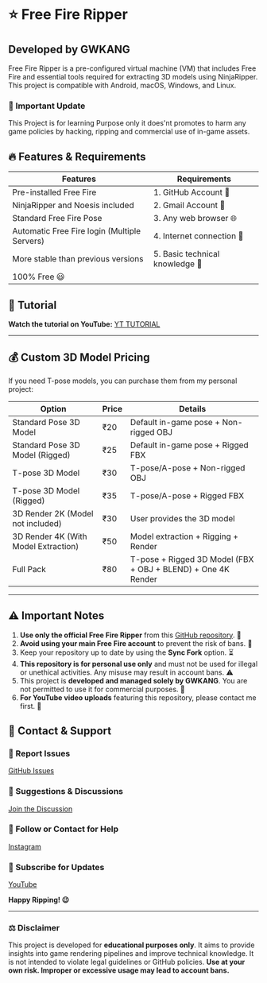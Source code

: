 # ⭐ Free Fire Ripper

## Developed by GWKANG

Free Fire Ripper is a pre-configured virtual machine (VM) that includes Free Fire and essential tools required for extracting 3D models using NinjaRipper. This project is compatible with Android, macOS, Windows, and Linux.

### 📢 Important Update
This Project is for learning Purpose only it does'nt promotes to harm any game policies by hacking, ripping and commercial use of in-game assets.

## 🔥 Features & Requirements

| **Features** | **Requirements** |
|-------------|----------------|
| Pre-installed Free Fire | 1. GitHub Account 🔑 |
| NinjaRipper and Noesis included | 2. Gmail Account 📧 |
| Standard Free Fire Pose | 3. Any web browser 🌐 |
| Automatic Free Fire login (Multiple Servers) | 4. Internet connection 🛜 |
| More stable than previous versions | 5. Basic technical knowledge 🧠 |
| 100% Free 😃 |  |

## 🎥 Tutorial
**Watch the tutorial on YouTube:** [YT TUTORIAL](https://www.youtube.com/watch?v=FlCx9gY3lWg)

---

## 💰 Custom 3D Model Pricing
If you need T-pose models, you can purchase them from my personal project:

| **Option** | **Price** | **Details** |
|-----------|----------|-------------|
| Standard Pose 3D Model | ₹20 | Default in-game pose + Non-rigged OBJ |
| Standard Pose 3D Model (Rigged) | ₹25 | Default in-game pose + Rigged FBX |
| T-pose 3D Model | ₹30 | T-pose/A-pose + Non-rigged OBJ |
| T-pose 3D Model (Rigged) | ₹35 | T-pose/A-pose + Rigged FBX |
| 3D Render 2K (Model not included) | ₹30 | User provides the 3D model |
| 3D Render 4K (With Model Extraction) | ₹50 | Model extraction + Rigging + Render |
| Full Pack | ₹80 | T-pose + Rigged 3D Model (FBX + OBJ + BLEND) + One 4K Render |
---
## ⚠️ Important Notes
1. **Use only the official Free Fire Ripper** from this [GitHub repository](https://github.com/GWKANG-YT/FreeFireRipper). 📌
2. **Avoid using your main Free Fire account** to prevent the risk of bans. 🚫
3. Keep your repository up to date by using the **Sync Fork** option. ⏳
4. **This repository is for personal use only** and must not be used for illegal or unethical activities. Any misuse may result in account bans. ⚠️
5. This project is **developed and managed solely by GWKANG**. You are not permitted to use it for commercial purposes. 👿
6. **For YouTube video uploads** featuring this repository, please contact me first. 📮

## 📩 Contact & Support

### 📌 Report Issues
[GitHub Issues](https://github.com/GWKANG-YT/FreeFireRipper/issues)

### 💬 Suggestions & Discussions
[Join the Discussion](https://github.com/GWKANG-YT/FreeFireRipper/discussions)

### 📱 Follow or Contact for Help
[Instagram](https://www.instagram.com/inderx_kang)

### 🎥 Subscribe for Updates
[YouTube](https://youtube.com/@GW_KANG)

**Happy Ripping! 😉**

---
### ⚖️ Disclaimer
This project is developed for **educational purposes only**. It aims to provide insights into game rendering pipelines and improve technical knowledge. It is not intended to violate legal guidelines or GitHub policies. **Use at your own risk. Improper or excessive usage may lead to account bans.**

